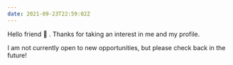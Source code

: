 ```yaml
---
date: 2021-09-23T22:59:02Z
---
```


Hello friend 👋 . Thanks for taking an interest in me and my profile.

I am not currently open to new opportunities, but please check back in the future! 
<!-- Below are some answers to the types of questions usually covered in an initial interview.
Because I value my time and yours, please take the time to read through these before reaching out 🙏

### Are you eligible to work in the US?

Not currently. I am a Canadian citizen and would need to aquire a work visa to work in US.

### What's your current situation?

I am currently employed full time as a software developer, but actively looking for my next opportunity 👀

### What's your ideal role?

- Working on a team of developers where the emphasis is on technical development.
- Working in Javascript across the stack (I have experience with React, Gatsby, NodeJS, and Express).
  - I have played around with other stacks before (Python, Ruby on Rails), and am confident in my ability to pick up new languages or frameworks, if needed
- Working on a team that values collaboration, asynchronous communication, thorough documentation, and fun!
- Permanent, full time, with benefits. No contract roles.

### What sort of company do you want to work with?

An organization that contributes to the community, values their employees, and invests in their learning and growth. Some questions to consider:

- How are we making a difference in our community & the world?
- How do we make our employees feel safe, valued, and excited about work?
- How are we investing in their learning and growth?
- Do we have a clear engineering career path, or a framework for how an employee might progress in the company?

### Are you willing to relocate?

Nope! I am only looking for remote roles at this time.

### Are you willing to work remotely?

Yes! I prefer to work remotely.
While COVID-19 forced a lot of companies into remote work, I would prefer to work for an organization that is **intentionally remote** and has setup their processes accordingly.

### Can I see your resume?

Sure, my resume is [here](https://www.notion.so/Meghan-Hannon-6cbdec06e5d9490984863664640a9545)

### Notice period?

Currently, three weeks.

### Interview availability?

I can telephone interview with little notice.

I can video call with prior arrangement.

I am not willing to go through multiple rounds of interviews without clear expectations regarding salary, vacation & benefits. I value my time and yours, so this should be covered in our initial discussion.

### Thanks for reading 👋

If you made it this far and still want to get in touch, please email me at <a href="mailto:megfhannon@gmail.com">megfhannon@gmail.com</a> and include "FAQs are awesome!" in the subject to get my attention, gratitude and a guaranteed reply 🙏 -->
